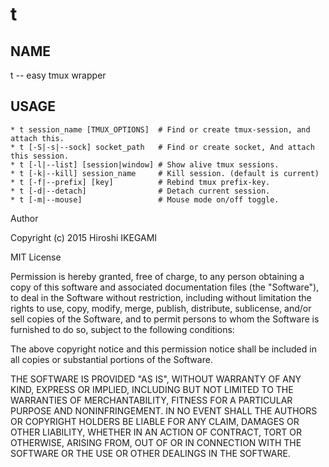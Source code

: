 t
====

NAME
----
t -- easy tmux wrapper

USAGE
----
    * t session_name [TMUX_OPTIONS]  # Find or create tmux-session, and attach this.
    * t [-S|-s|--sock] socket_path   # Find or create socket, And attach this session.
    * t [-l|--list] [session|window] # Show alive tmux sessions.
    * t [-k|--kill] session_name     # Kill session. (default is current)
    * t [-f|--prefix] [key]          # Rebind tmux prefix-key.
    * t [-d|--detach]                # Detach current session.
    * t [-m|--mouse]                 # Mouse mode on/off toggle.



Author

Copyright (c) 2015 Hiroshi IKEGAMI

MIT License

Permission is hereby granted, free of charge, to any person obtaining
a copy of this software and associated documentation files (the
"Software"), to deal in the Software without restriction, including
without limitation the rights to use, copy, modify, merge, publish,
distribute, sublicense, and/or sell copies of the Software, and to
permit persons to whom the Software is furnished to do so, subject to
the following conditions:

The above copyright notice and this permission notice shall be
included in all copies or substantial portions of the Software.

THE SOFTWARE IS PROVIDED "AS IS", WITHOUT WARRANTY OF ANY KIND,
EXPRESS OR IMPLIED, INCLUDING BUT NOT LIMITED TO THE WARRANTIES OF
MERCHANTABILITY, FITNESS FOR A PARTICULAR PURPOSE AND
NONINFRINGEMENT. IN NO EVENT SHALL THE AUTHORS OR COPYRIGHT HOLDERS BE
LIABLE FOR ANY CLAIM, DAMAGES OR OTHER LIABILITY, WHETHER IN AN ACTION
OF CONTRACT, TORT OR OTHERWISE, ARISING FROM, OUT OF OR IN CONNECTION
WITH THE SOFTWARE OR THE USE OR OTHER DEALINGS IN THE SOFTWARE.
